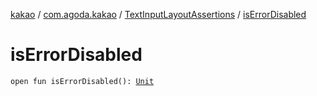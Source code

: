 [kakao](../../index.md) / [com.agoda.kakao](../index.md) / [TextInputLayoutAssertions](index.md) / [isErrorDisabled](./is-error-disabled.md)

# isErrorDisabled

`open fun isErrorDisabled(): `[`Unit`](https://kotlinlang.org/api/latest/jvm/stdlib/kotlin/-unit/index.html)